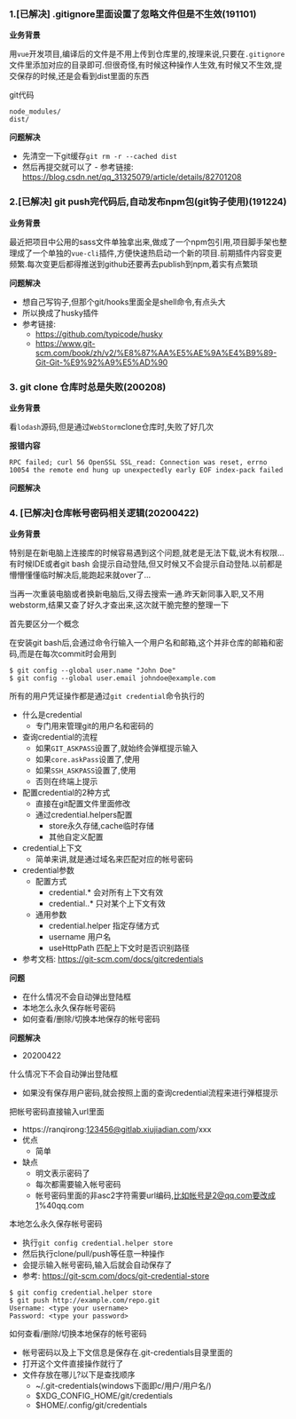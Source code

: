 ### 1.[已解决] .gitignore里面设置了忽略文件但是不生效(191101)

**业务背景**

用`vue`开发项目,编译后的文件是不用上传到仓库里的,按理来说,只要在`.gitignore`文件里添加对应的目录即可.但很奇怪,有时候这种操作人生效,有时候又不生效,提交保存的时候,还是会看到dist里面的东西

git代码
```
node_modules/
dist/
```

**问题解决**

- 先清空一下git缓存`git rm -r --cached dist`
- 然后再提交就可以了 - 参考链接: https://blog.csdn.net/qq_31325079/article/details/82701208

### 2.[已解决] git push完代码后,自动发布npm包(git钩子使用)(191224)

**业务背景**

最近把项目中公用的sass文件单独拿出来,做成了一个npm包引用,项目脚手架也整理成了一个单独的`vue-cli`插件,方便快速热启动一个新的项目.前期插件内容变更频繁.每次变更后都得推送到github还要再去publish到npm,着实有点繁琐

**问题解决**
- 想自己写钩子,但那个git/hooks里面全是shell命令,有点头大
- 所以换成了husky插件
- 参考链接:
  - https://github.com/typicode/husky
  - https://www.git-scm.com/book/zh/v2/%E8%87%AA%E5%AE%9A%E4%B9%89-Git-Git-%E9%92%A9%E5%AD%90


### 3. git clone 仓库时总是失败(200208)

**业务背景**

看`lodash`源码,但是通过`WebStorm`clone仓库时,失败了好几次

**报错内容**

```
RPC failed; curl 56 OpenSSL SSL_read: Connection was reset, errno 10054 the remote end hung up unexpectedly early EOF index-pack failed
```

**问题解决**

### 4. [已解决]仓库帐号密码相关逻辑(20200422)

**业务背景**

特别是在新电脑上连接库的时候容易遇到这个问题,就老是无法下载,说木有权限...有时候IDE或者git bash
会提示自动登陆,但又时候又不会提示自动登陆.以前都是懵懵懂懂临时解决后,能跑起来就over了...

当再一次重装电脑或者换新电脑后,又得去搜索一通.昨天新同事入职,又不用webstorm,结果又查了好久才查出来,这次就干脆完整的整理一下

首先要区分一个概念

在安装git bash后,会通过命令行输入一个用户名和邮箱,这个并非仓库的邮箱和密码,而是在每次commit时会用到
```
$ git config --global user.name "John Doe"
$ git config --global user.email johndoe@example.com
```

所有的用户凭证操作都是通过`git credential`命令执行的
- 什么是credential
  - 专门用来管理git的用户名和密码的
- 查询credential的流程
  - 如果`GIT_ASKPASS`设置了,就始终会弹框提示输入
  - 如果`core.askPass`设置了,使用
  - 如果`SSH_ASKPASS`设置了,使用
  - 否则在终端上提示
- 配置credential的2种方式
  - 直接在git配置文件里面修改
  - 通过credential.helpers配置
    - store永久存储,cache临时存储
    - 其他自定义配置
- credential上下文
  - 简单来讲,就是通过域名来匹配对应的帐号密码
- credential参数
  - 配置方式
    - credential.* 会对所有上下文有效
    - credential.<url>.* 只对某个上下文有效
  - 通用参数
    - credential.helper 指定存储方式
    - username 用户名
    - useHttpPath 匹配上下文时是否识别路径
- 参考文档: https://git-scm.com/docs/gitcredentials

**问题**
- 在什么情况不会自动弹出登陆框
- 本地怎么永久保存帐号密码
- 如何查看/删除/切换本地保存的帐号密码

**问题解决**
- 20200422

什么情况下不会自动弹出登陆框
- 如果没有保存用户密码,就会按照上面的查询credential流程来进行弹框提示


把帐号密码直接输入url里面
- https://ranqirong:123456@gitlab.xiujiadian.com/xxx
- 优点
  - 简单
- 缺点
  - 明文表示密码了
  - 每次都需要输入帐号密码
  - 帐号密码里面的非asc2字符需要url编码,比如帐号是2@qq.com要改成1%40qq.com
  
本地怎么永久保存帐号密码
- 执行`git config credential.helper store`
- 然后执行clone/pull/push等任意一种操作
- 会提示输入帐号密码,输入后就会自动保存了
- 参考: https://git-scm.com/docs/git-credential-store
```
$ git config credential.helper store
$ git push http://example.com/repo.git
Username: <type your username>
Password: <type your password>
```

如何查看/删除/切换本地保存的帐号密码
- 帐号密码以及上下文信息是保存在.git-credentials目录里面的
- 打开这个文件直接操作就行了
- 文件存放在哪儿?以下是查找顺序
  - ~/.git-credentials(windows下面即c/用户/用户名/)
  - $XDG_CONFIG_HOME/git/credentials
  - $HOME/.config/git/credentials
